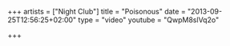+++
artists = ["Night Club"]
title = "Poisonous"
date = "2013-09-25T12:56:25+02:00"
type = "video"
youtube = "QwpM8slVq2o"

+++
